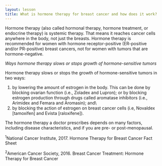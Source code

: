 ```yaml
---
layout: lesson
title: What is hormone therapy for breast cancer and how does it work?  <sup>1</sup><sup>, </sup><sup>2</sup>
---
```


Hormone therapy (also called hormonal therapy, hormone treatment, or endocrine therapy) is systemic therapy. That means it reaches cancer cells anywhere in the body, not just the breasts. Hormone therapy is recommended for women with hormone receptor-positive (ER-positive and/or PR-positive) breast cancers, not for women with tumors that are hormone-negative. 

*Ways hormone therapy slows or stops growth of hormone-sensitive tumors*

Hormone therapy slows or stops the growth of hormone-sensitive tumors in two ways:

1. by lowering the amount of estrogen in the body. This can be done by blocking ovarian function (i.e., Zoladex and Lupron); or by blocking estrogen production through drugs called aromatase inhibitors (i.e., Arimidex and Femara and Aromasin); and\
2. by blocking the action of estrogen on breast cancer cells (i.e, Novaldex [tamoxifen] and Evista [raloxifene]).

The hormone therapy a doctor prescribes depends on many factors, including disease characteristics, and if you are pre- or post-menopausal. 

<sup>1</sup>National Cancer Institute, 2017. Hormone Therapy for Breast Cancer Fact Sheet

<sup>2</sup>American Cancer Society, 2016. Breast Cancer Treatment: Hormone Therapy for Breast Cancer


